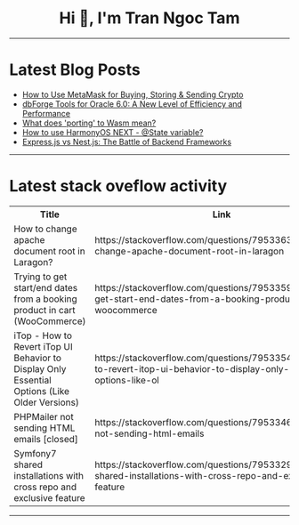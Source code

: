 <h1 align="center">Hi 👋, I'm Tran Ngoc Tam</h1>

---

# Latest Blog Posts 
<!-- BLOG-POST-LIST:START -->
- [How to Use MetaMask for Buying, Storing &amp; Sending Crypto](https://dev.to/kiya_verma_80238900c416be/how-to-use-metamask-for-buying-storing-sending-crypto-4b19)
- [dbForge Tools for Oracle 6.0: A New Level of Efficiency and Performance](https://dev.to/david_kaplunov_a521411a15/dbforge-tools-for-oracle-60-a-new-level-of-efficiency-and-performance-4h7e)
- [What does &#39;porting&#39; to Wasm mean?](https://dev.to/drs_software/what-does-porting-to-wasm-mean-375o)
- [How to use HarmonyOS NEXT - @State variable?](https://dev.to/victordeng/how-to-use-harmonyos-next-state-variable-4bpn)
- [Express.js vs Nest.js: The Battle of Backend Frameworks](https://dev.to/dipraj_girase_/expressjs-vs-nestjs-the-battle-of-backend-frameworks-1e5)
<!-- BLOG-POST-LIST:END -->

---

# Latest stack oveflow activity
<table>
  <tr><th>Title</th><th>Link</th></tr>
  <!-- STACKOVERFLOW:START --><tr><td>How to change apache document root in Laragon?</td><td>https://stackoverflow.com/questions/79533639/how-to-change-apache-document-root-in-laragon</td></tr><tr><td>Trying to get start/end dates from a booking product in cart &lpar;WooCommerce&rpar;</td><td>https://stackoverflow.com/questions/79533598/trying-to-get-start-end-dates-from-a-booking-product-in-cart-woocommerce</td></tr><tr><td>iTop - How to Revert iTop UI Behavior to Display Only Essential Options &lpar;Like Older Versions&rpar;</td><td>https://stackoverflow.com/questions/79533548/itop-how-to-revert-itop-ui-behavior-to-display-only-essential-options-like-ol</td></tr><tr><td>PHPMailer not sending HTML emails [closed]</td><td>https://stackoverflow.com/questions/79533464/phpmailer-not-sending-html-emails</td></tr><tr><td>Symfony7 shared installations with cross repo and exclusive feature</td><td>https://stackoverflow.com/questions/79533292/symfony7-shared-installations-with-cross-repo-and-exclusive-feature</td></tr><!-- STACKOVERFLOW:END -->
</table>

---



